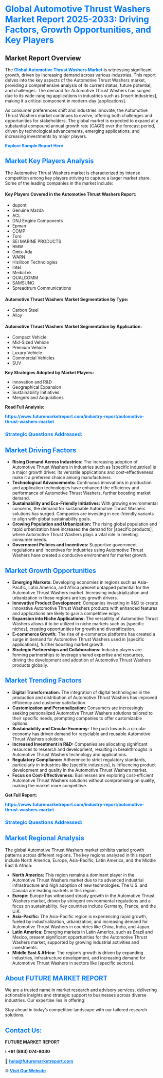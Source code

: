 <h1 style="color: #007BFF;">Global Automotive Thrust Washers Market Report 2025-2033: Driving Factors, Growth Opportunities, and Key Players</h1>

<section id="overview">
<h2>Market Report Overview</h2>
<p>The <a href="https://www.futuremarketreport.com/industry-report/automotive-thrust-washers-market" style="color: #007BFF; text-decoration: none;"><strong>Global Automotive Thrust Washers Market</strong></a> is witnessing significant growth, driven by increasing demand across various industries. This report delves into the key aspects of the Automotive Thrust Washers market, providing a comprehensive analysis of its current status, future potential, and challenges. The demand for Automotive Thrust Washers has surged due to its wide-ranging applications in industries such as [insert industries], making it a critical component in modern-day [applications].</p>
<p>As consumer preferences shift and industries innovate, the Automotive Thrust Washers market continues to evolve, offering both challenges and opportunities for stakeholders. The global market is expected to expand at a substantial compound annual growth rate (CAGR) over the forecast period, driven by technological advancements, emerging applications, and increasing investments by major players.</p>
</section>

<section id="overview">
<p><a href="https://www.futuremarketreport.com/request-sample/reportId=60535" style="color: #007BFF; text-decoration: none;"><strong>Explore Sample Report Here</strong></a></p>
</section>

<section id="key-players">
<h2 style="color: #007BFF;">Market Key Players Analysis</h2>
<p>The Automotive Thrust Washers market is characterized by intense competition among key players striving to capture a larger market share. Some of the leading companies in the market include:</p>
<h4>Key Players Covered in the Automotive Thrust Washers Report:</h4>
<ul><li>dupont</li><li>Genuine Mazda</li><li>ACL</li><li>DNJ Engine Components</li><li>Epman</li><li>COMP</li><li>Toro</li><li>SEI MARINE PRODUCTS</li><li>BMW</li><li>Omix-Ada</li><li>WARN</li><li>Hisilicon Technologies</li><li>Intel</li><li>MediaTek</li><li>QUALCOMM</li><li>SAMSUNG</li><li>Spreadtrum Communications</li></ul>
<h4>Automotive Thrust Washers Market Segmentation by Type:</h4>
<ul><li>Carbon Steel</li><li>Alloy</li></ul>

<h4>Automotive Thrust Washers Market Segmentation by Application:</h4>
<ul><li>Compact Vehicle</li><li>Mid-Sized Vehicle</li><li>Premium Vehicle</li><li>Luxury Vehicle</li><li>Commercial Vehicles</li><li>SUV</li></ul>
<p><strong>Key Strategies Adopted by Market Players:</strong></p>
<ul>
<li>Innovation and R&D</li>
<li>Geographical Expansion</li>
<li>Sustainability Initiatives</li>
<li>Mergers and Acquisitions</li>
</ul>
</section>

<section>
<p><strong>Read Full Analysis: </strong></p><a href="https://www.futuremarketreport.com/industry-report/automotive-thrust-washers-market" style="color: #007BFF; text-decoration: none;"><strong>https://www.futuremarketreport.com/industry-report/automotive-thrust-washers-market</strong></a>
<h3 style="color: #007BFF;">Strategic Questions Addressed:</h3>
</section>

<section id="driving-factors">
<h2 style="color: #007BFF;">Market Driving Factors</h2>
<ul>
<li><strong>Rising Demand Across Industries:</strong> The increasing adoption of Automotive Thrust Washers in industries such as [specific industries] is a major growth driver. Its versatile applications and cost-effectiveness make it a preferred choice among manufacturers.</li>
<li><strong>Technological Advancements:</strong> Continuous innovations in production and application technologies have enhanced the efficiency and performance of Automotive Thrust Washers, further boosting market demand.</li>
<li><strong>Sustainability and Eco-Friendly Initiatives:</strong> With growing environmental concerns, the demand for sustainable Automotive Thrust Washers solutions has surged. Companies are investing in eco-friendly variants to align with global sustainability goals.</li>
<li><strong>Growing Population and Urbanization:</strong> The rising global population and rapid urbanization have increased the demand for [specific products], where Automotive Thrust Washers plays a vital role in meeting consumer needs.</li>
<li><strong>Government Policies and Incentives:</strong> Supportive government regulations and incentives for industries using Automotive Thrust Washers have created a conducive environment for market growth.</li>
</ul>
</section>

<section id="growth-opportunities">
<h2 style="color: #007BFF;">Market Growth Opportunities</h2>
<ul>
<li><strong>Emerging Markets:</strong> Developing economies in regions such as Asia-Pacific, Latin America, and Africa present untapped potential for the Automotive Thrust Washers market. Increasing industrialization and urbanization in these regions are key growth drivers.</li>
<li><strong>Innovative Product Development:</strong> Companies investing in R&D to create innovative Automotive Thrust Washers products with enhanced features and applications are likely to gain a competitive edge.</li>
<li><strong>Expansion into Niche Applications:</strong> The versatility of Automotive Thrust Washers allows it to be utilized in niche markets such as [specific niches], creating opportunities for growth and diversification.</li>
<li><strong>E-commerce Growth:</strong> The rise of e-commerce platforms has created a surge in demand for Automotive Thrust Washers used in [specific applications], further boosting market growth.</li>
<li><strong>Strategic Partnerships and Collaborations:</strong> Industry players are forming partnerships to leverage shared expertise and resources, driving the development and adoption of Automotive Thrust Washers products globally.</li>
</ul>
</section>

<section id="trending-factors">
<h2 style="color: #007BFF;">Market Trending Factors</h2>
<ul>
<li><strong>Digital Transformation:</strong> The integration of digital technologies in the production and distribution of Automotive Thrust Washers has improved efficiency and customer satisfaction.</li>
<li><strong>Customization and Personalization:</strong> Consumers are increasingly seeking personalized Automotive Thrust Washers solutions tailored to their specific needs, prompting companies to offer customizable options.</li>
<li><strong>Sustainability and Circular Economy:</strong> The push towards a circular economy has driven demand for recyclable and reusable Automotive Thrust Washers solutions.</li>
<li><strong>Increased Investment in R&D:</strong> Companies are allocating significant resources to research and development, resulting in breakthroughs in Automotive Thrust Washers technology and applications.</li>
<li><strong>Regulatory Compliance:</strong> Adherence to strict regulatory standards, particularly in industries like [specific industries], is influencing product development and quality in the Automotive Thrust Washers market.</li>
<li><strong>Focus on Cost-Effectiveness:</strong> Businesses are exploring cost-efficient Automotive Thrust Washers solutions without compromising on quality, making the market more competitive.</li>
</ul>
</section>

<section>
<p><strong>Get Full Report: </strong></p><a href="https://www.futuremarketreport.com/industry-report/automotive-thrust-washers-market" style="color: #007BFF; text-decoration: none;"><strong>https://www.futuremarketreport.com/industry-report/automotive-thrust-washers-market</strong></a>
<h3 style="color: #007BFF;">Strategic Questions Addressed:</h3>
</section>


<section id="regional-analysis">
<h2 style="color: #007BFF;">Market Regional Analysis</h2>
<p>The global Automotive Thrust Washers market exhibits varied growth patterns across different regions. The key regions analyzed in this report include North America, Europe, Asia-Pacific, Latin America, and the Middle East & Africa:</p>
<ul>
<li><strong>North America:</strong> This region remains a dominant player in the Automotive Thrust Washers market due to its advanced industrial infrastructure and high adoption of new technologies. The U.S. and Canada are leading markets in this region.</li>
<li><strong>Europe:</strong> Europe has witnessed steady growth in the Automotive Thrust Washers market, driven by stringent environmental regulations and a focus on sustainability. Key countries include Germany, France, and the U.K.</li>
<li><strong>Asia-Pacific:</strong> The Asia-Pacific region is experiencing rapid growth, fueled by industrialization, urbanization, and increasing demand for Automotive Thrust Washers in countries like China, India, and Japan.</li>
<li><strong>Latin America:</strong> Emerging markets in Latin America, such as Brazil and Mexico, present significant opportunities for the Automotive Thrust Washers market, supported by growing industrial activities and investments.</li>
<li><strong>Middle East & Africa:</strong> The region’s growth is driven by expanding industries, infrastructure development, and increasing demand for Automotive Thrust Washers in sectors like [specific sectors].</li>
</ul>
</section>

<footer>
<h2 style="color: #007BFF;">About FUTURE MARKET REPORT</h2>
<p>We are a trusted name in market research and advisory services, delivering actionable insights and strategic support to businesses across diverse industries. Our expertise lies in offering:</p>

<p>Stay ahead in today’s competitive landscape with our tailored research solutions.</p>

<h2 style="color: #007BFF;">Contact Us:</h2>
<p><strong>FUTURE MARKET REPORT</strong></p>
<p>📞 <strong>+91 (883) 074-8030</strong></p>
<p>📧 <strong><a href="mailto:help@futuremarketreport.com" style="color: #007BFF;">help@futuremarketreport.com</a></strong></p>
<p>🌐 <strong><a href="https://www.futuremarketreport.com/" style="color: #007BFF;">Visit Our Website</a></strong></p>
</footer>